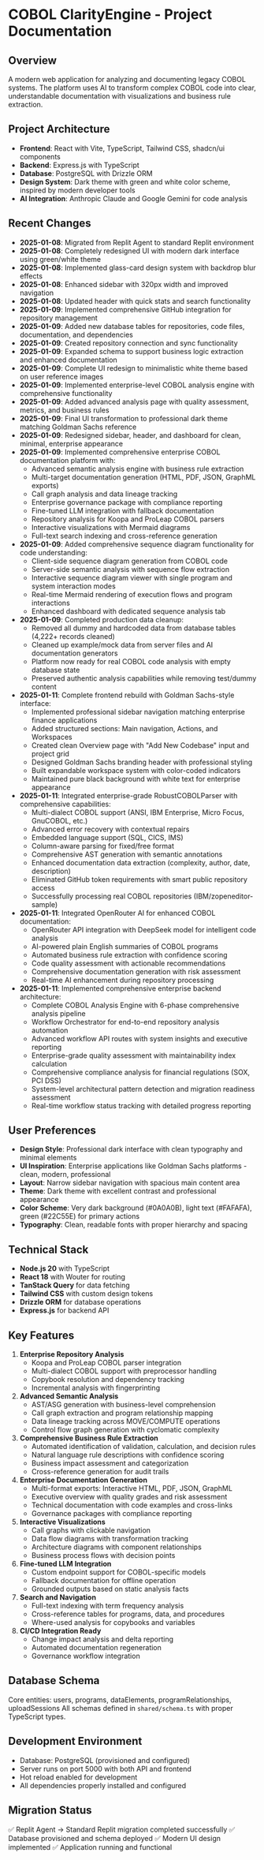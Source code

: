 # COBOL ClarityEngine - Project Documentation

## Overview
A modern web application for analyzing and documenting legacy COBOL systems. The platform uses AI to transform complex COBOL code into clear, understandable documentation with visualizations and business rule extraction.

## Project Architecture
- **Frontend**: React with Vite, TypeScript, Tailwind CSS, shadcn/ui components
- **Backend**: Express.js with TypeScript
- **Database**: PostgreSQL with Drizzle ORM
- **Design System**: Dark theme with green and white color scheme, inspired by modern developer tools
- **AI Integration**: Anthropic Claude and Google Gemini for code analysis

## Recent Changes
- **2025-01-08**: Migrated from Replit Agent to standard Replit environment
- **2025-01-08**: Completely redesigned UI with modern dark interface using green/white theme
- **2025-01-08**: Implemented glass-card design system with backdrop blur effects
- **2025-01-08**: Enhanced sidebar with 320px width and improved navigation
- **2025-01-08**: Updated header with quick stats and search functionality
- **2025-01-09**: Implemented comprehensive GitHub integration for repository management
- **2025-01-09**: Added new database tables for repositories, code files, documentation, and dependencies
- **2025-01-09**: Created repository connection and sync functionality
- **2025-01-09**: Expanded schema to support business logic extraction and enhanced documentation
- **2025-01-09**: Complete UI redesign to minimalistic white theme based on user reference images
- **2025-01-09**: Implemented enterprise-level COBOL analysis engine with comprehensive functionality
- **2025-01-09**: Added advanced analysis page with quality assessment, metrics, and business rules
- **2025-01-09**: Final UI transformation to professional dark theme matching Goldman Sachs reference
- **2025-01-09**: Redesigned sidebar, header, and dashboard for clean, minimal, enterprise appearance
- **2025-01-09**: Implemented comprehensive enterprise COBOL documentation platform with:
  - Advanced semantic analysis engine with business rule extraction
  - Multi-target documentation generation (HTML, PDF, JSON, GraphML exports)
  - Call graph analysis and data lineage tracking
  - Enterprise governance package with compliance reporting
  - Fine-tuned LLM integration with fallback documentation
  - Repository analysis for Koopa and ProLeap COBOL parsers
  - Interactive visualizations with Mermaid diagrams
  - Full-text search indexing and cross-reference generation
- **2025-01-09**: Added comprehensive sequence diagram functionality for code understanding:
  - Client-side sequence diagram generation from COBOL code
  - Server-side semantic analysis with sequence flow extraction
  - Interactive sequence diagram viewer with single program and system interaction modes
  - Real-time Mermaid rendering of execution flows and program interactions
  - Enhanced dashboard with dedicated sequence analysis tab
- **2025-01-09**: Completed production data cleanup:
  - Removed all dummy and hardcoded data from database tables (4,222+ records cleaned)
  - Cleaned up example/mock data from server files and AI documentation generators
  - Platform now ready for real COBOL code analysis with empty database state
  - Preserved authentic analysis capabilities while removing test/dummy content
- **2025-01-11**: Complete frontend rebuild with Goldman Sachs-style interface:
  - Implemented professional sidebar navigation matching enterprise finance applications
  - Added structured sections: Main navigation, Actions, and Workspaces
  - Created clean Overview page with "Add New Codebase" input and project grid
  - Designed Goldman Sachs branding header with professional styling
  - Built expandable workspace system with color-coded indicators
  - Maintained pure black background with white text for enterprise appearance
- **2025-01-11**: Integrated enterprise-grade RobustCOBOLParser with comprehensive capabilities:
  - Multi-dialect COBOL support (ANSI, IBM Enterprise, Micro Focus, GnuCOBOL, etc.)
  - Advanced error recovery with contextual repairs
  - Embedded language support (SQL, CICS, IMS)
  - Column-aware parsing for fixed/free format
  - Comprehensive AST generation with semantic annotations
  - Enhanced documentation data extraction (complexity, author, date, description)
  - Eliminated GitHub token requirements with smart public repository access
  - Successfully processing real COBOL repositories (IBM/zopeneditor-sample)
- **2025-01-11**: Integrated OpenRouter AI for enhanced COBOL documentation:
  - OpenRouter API integration with DeepSeek model for intelligent code analysis
  - AI-powered plain English summaries of COBOL programs
  - Automated business rule extraction with confidence scoring
  - Code quality assessment with actionable recommendations
  - Comprehensive documentation generation with risk assessment
  - Real-time AI enhancement during repository processing
- **2025-01-11**: Implemented comprehensive enterprise backend architecture:
  - Complete COBOL Analysis Engine with 6-phase comprehensive analysis pipeline
  - Workflow Orchestrator for end-to-end repository analysis automation
  - Advanced workflow API routes with system insights and executive reporting
  - Enterprise-grade quality assessment with maintainability index calculation
  - Comprehensive compliance analysis for financial regulations (SOX, PCI DSS)
  - System-level architectural pattern detection and migration readiness assessment
  - Real-time workflow status tracking with detailed progress reporting

## User Preferences
- **Design Style**: Professional dark interface with clean typography and minimal elements
- **UI Inspiration**: Enterprise applications like Goldman Sachs platforms - clean, modern, professional
- **Layout**: Narrow sidebar navigation with spacious main content area
- **Theme**: Dark theme with excellent contrast and professional appearance
- **Color Scheme**: Very dark background (#0A0A0B), light text (#FAFAFA), green (#22C55E) for primary actions
- **Typography**: Clean, readable fonts with proper hierarchy and spacing

## Technical Stack
- **Node.js 20** with TypeScript
- **React 18** with Wouter for routing
- **TanStack Query** for data fetching
- **Tailwind CSS** with custom design tokens
- **Drizzle ORM** for database operations
- **Express.js** for backend API

## Key Features
1. **Enterprise Repository Analysis**
   - Koopa and ProLeap COBOL parser integration
   - Multi-dialect COBOL support with preprocessor handling
   - Copybook resolution and dependency tracking
   - Incremental analysis with fingerprinting
2. **Advanced Semantic Analysis**
   - AST/ASG generation with business-level comprehension
   - Call graph extraction and program relationship mapping
   - Data lineage tracking across MOVE/COMPUTE operations
   - Control flow graph generation with cyclomatic complexity
3. **Comprehensive Business Rule Extraction**
   - Automated identification of validation, calculation, and decision rules
   - Natural language rule descriptions with confidence scoring
   - Business impact assessment and categorization
   - Cross-reference generation for audit trails
4. **Enterprise Documentation Generation**
   - Multi-format exports: Interactive HTML, PDF, JSON, GraphML
   - Executive overview with quality grades and risk assessment
   - Technical documentation with code examples and cross-links
   - Governance packages with compliance reporting
5. **Interactive Visualizations**
   - Call graphs with clickable navigation
   - Data flow diagrams with transformation tracking
   - Architecture diagrams with component relationships
   - Business process flows with decision points
6. **Fine-tuned LLM Integration**
   - Custom endpoint support for COBOL-specific models
   - Fallback documentation for offline operation
   - Grounded outputs based on static analysis facts
7. **Search and Navigation**
   - Full-text indexing with term frequency analysis
   - Cross-reference tables for programs, data, and procedures
   - Where-used analysis for copybooks and variables
8. **CI/CD Integration Ready**
   - Change impact analysis and delta reporting
   - Automated documentation regeneration
   - Governance workflow integration

## Database Schema
Core entities: users, programs, dataElements, programRelationships, uploadSessions
All schemas defined in `shared/schema.ts` with proper TypeScript types.

## Development Environment
- Database: PostgreSQL (provisioned and configured)
- Server runs on port 5000 with both API and frontend
- Hot reload enabled for development
- All dependencies properly installed and configured

## Migration Status
✅ Replit Agent → Standard Replit migration completed successfully
✅ Database provisioned and schema deployed
✅ Modern UI design implemented
✅ Application running and functional